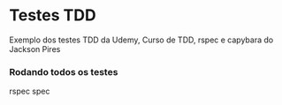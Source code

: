# Testes TDD
Exemplo dos testes TDD da Udemy, Curso de TDD, rspec e capybara do Jackson Pires

### Rodando todos os testes

rspec spec
